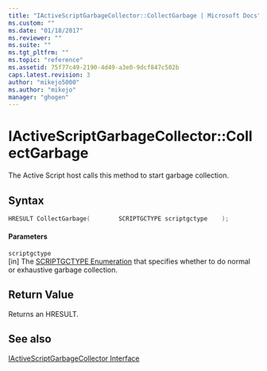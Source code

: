 ```yaml
---
title: "IActiveScriptGarbageCollector::CollectGarbage | Microsoft Docs"
ms.custom: ""
ms.date: "01/18/2017"
ms.reviewer: ""
ms.suite: ""
ms.tgt_pltfrm: ""
ms.topic: "reference"
ms.assetid: 75f77c49-2190-4d49-a3e0-9dcf847c502b
caps.latest.revision: 3
author: "mikejo5000"
ms.author: "mikejo"
manager: "ghogen"
---
```

# IActiveScriptGarbageCollector::CollectGarbage
The Active Script host calls this method to start garbage collection.  
  
## Syntax  
  
```cpp
HRESULT CollectGarbage(        SCRIPTGCTYPE scriptgctype    );  
```  
  
#### Parameters  
 `scriptgctype`  
 [in] The [SCRIPTGCTYPE Enumeration](../../winscript/reference/scriptgctype-enumeration.md) that specifies whether to do normal or exhaustive garbage collection.  
  
## Return Value  
 Returns an HRESULT.  
  
## See also  
 [IActiveScriptGarbageCollector Interface](../../winscript/reference/iactivescriptgarbagecollector-interface.md)
